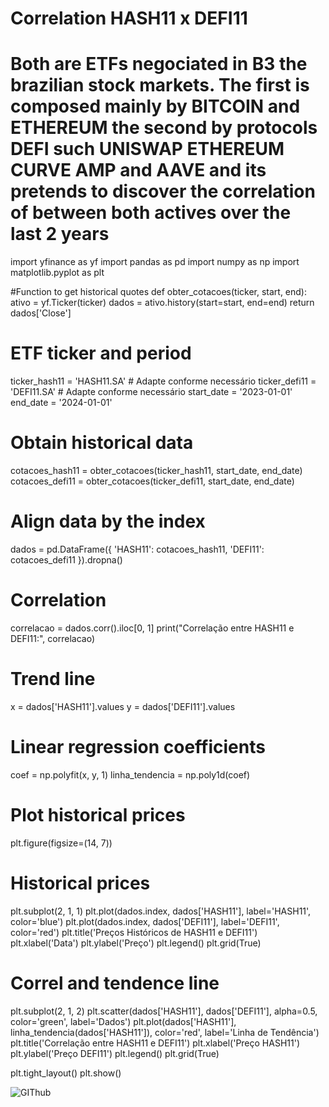 # Correlation HASH11 x DEFI11

# Both are ETFs negociated in B3 the brazilian stock markets. The first is composed mainly by BITCOIN and ETHEREUM the second by protocols DEFI such UNISWAP ETHEREUM CURVE AMP and AAVE and its pretends to discover the correlation of between both actives over the last 2 years


import yfinance as yf
import pandas as pd
import numpy as np
import matplotlib.pyplot as plt

#Function to get historical quotes
def obter_cotacoes(ticker, start, end):
    ativo = yf.Ticker(ticker)
    dados = ativo.history(start=start, end=end)
    return dados['Close']

# ETF ticker and period
ticker_hash11 = 'HASH11.SA'  # Adapte conforme necessário
ticker_defi11 = 'DEFI11.SA'  # Adapte conforme necessário
start_date = '2023-01-01'
end_date = '2024-01-01'

# Obtain historical data
cotacoes_hash11 = obter_cotacoes(ticker_hash11, start_date, end_date)
cotacoes_defi11 = obter_cotacoes(ticker_defi11, start_date, end_date)

# Align data by the index
dados = pd.DataFrame({
    'HASH11': cotacoes_hash11,
    'DEFI11': cotacoes_defi11
}).dropna()

# Correlation
correlacao = dados.corr().iloc[0, 1]
print("Correlação entre HASH11 e DEFI11:", correlacao)

# Trend line
x = dados['HASH11'].values
y = dados['DEFI11'].values

# Linear regression coefficients
coef = np.polyfit(x, y, 1)
linha_tendencia = np.poly1d(coef)

# Plot historical prices
plt.figure(figsize=(14, 7))

# Historical prices
plt.subplot(2, 1, 1)
plt.plot(dados.index, dados['HASH11'], label='HASH11', color='blue')
plt.plot(dados.index, dados['DEFI11'], label='DEFI11', color='red')
plt.title('Preços Históricos de HASH11 e DEFI11')
plt.xlabel('Data')
plt.ylabel('Preço')
plt.legend()
plt.grid(True)

# Correl and tendence line
plt.subplot(2, 1, 2)
plt.scatter(dados['HASH11'], dados['DEFI11'], alpha=0.5, color='green', label='Dados')
plt.plot(dados['HASH11'], linha_tendencia(dados['HASH11']), color='red', label='Linha de Tendência')
plt.title('Correlação entre HASH11 e DEFI11')
plt.xlabel('Preço HASH11')
plt.ylabel('Preço DEFI11')
plt.legend()
plt.grid(True)

plt.tight_layout()
plt.show()

![GIThub](https://github.com/user-attachments/assets/34eb590c-7dff-4fd2-b057-a554326d38a6)


